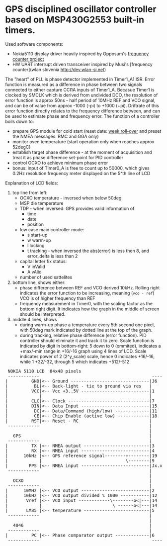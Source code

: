# GPS disciplined oscillator controller based on MSP430G2553 built-in timers.

Used software components:
- Nokia5110 display driver heavily inspired by Opposum's [frequency counter project](https://web.archive.org/web/20230330184220/https://forum.43oh.com/topic/1954-using-the-internal-temperature-sensor/)
- HW UART interrupt driven transceiver inspired by Musi's [frequency counter](wlan slovenia http://dev.wlan-si.net)

The "heart" of PLL is phase detector implemented in Timer1_A1 ISR. Error function is measured as a difference in phase between two signals connected to either capture CCI1A inputs of Timer1_A. Becasue Timer1 is clocked by SMCLK which is derived from undivided DCO, the resolution of error function is approx 50ns - half period of 10MHz REF and VCO signal, and can be of value from approx -1000 (-pi) to +1000 (+pi). Driftrate of this error function directly relates to the frequency difference between, and can be used to estimate phase and frequency error.
The function of a controller boils down to:
- prepare GPS module for cold start (reset date: [week roll-over](https://fdi.sk/posts/jupiter/) and preset the NMEA messages: RMC and GGA only)
- monitor oven temperature (start operation only when reaches approx 52degC)
- establish target phase difference - at the moment of acquisition and treat it as phase difference set-point for PID controller
- control OCXO to achieve minimum phase error
- bonus: input of Timer0_A is free to count up to 50000, which gives 0.2Hz resolution frequency meter displayed on the 5^th line of LCD

Explanation of LCD fields:
1. top line from left:
   - OCXO temperature - inversed when below 50deg
   - MSP die temperature
   - TDP - when inversed: GPS provides valid information of:
     - time
     - date
     - position
   - low case main controller mode:
     - s start-up
     - w warm-up
     - l locking
     - t tracking - when inversed the abs(error) is less then 8, and error_delta is less than 2
   - capital letter fix status:
     - V inValid
     - A vAlid
   - number of used sattelites
2. bottom line, shows either:
   - phase difference between REF and VCO derived 10kHz. Rolling right indicates the error function to be increasing, meaning (`vco - ref`) VCO is of higher frequency than REF
   - frequency measurement in Timer0, with the scaling factor as the bottom right digit. It indicates how the graph in the middle of screen should be interpreted.
3. middle 4 lines, shows
   - during warm-up phase a temperature every 5th second one pixel, with 50deg mark indicated by dotted line at the top of the graph.
   - during tracking, relative phase difference (error function). PID controller should eliminate it and track it to zero. Scale function is indicated by digit in bottom-right: 5 down to 0 (ommited), indicates a +max/-min range in +16/-16 graph using 4 lines of LCD. Scale indicates power of 2 (2^y_scale) scale, hence 0 indicates +16/-16, while 1 +32/-32, through 5 which indicates +512/-512


<pre> NOKIA 5110 LCD  84x48 pixels                                   MSP-EXP430G2
 ------------                                           -------------------
|         GND|<-- Ground ------------------------------|J6     GND         |
|          BL|<-- Back-light - tie to ground via res   |                   |
|         VCC|<-- Vcc +3..5V --------------------------|1      VCC         |
|            |                                         |                   |
|         CLC|<-- Clock -------------------------------|7      P1.5        |
|         DIN|<-- Data Input --------------------------|15     P1.7        |
|          DC|<-- Data/Command (high/low) -------------|11     P2.3        |
|          CE|<-- Chip Enable (active low) ------------|18     P2.7  XOUT  |
|         RST|<-- Reset - RC                           |                   |
 ------------                                          |                   |
                                                       |                   |
   GPS                                                 |                   |
 ------------                                          |                   |
|         TX |<-- NMEA output -------------------------|3      P1.1        |
|         RX |<-- NMEA input --------------------------|4      P1.2        |
|      10kHz |<-- GPS reference signal--------+--------|19     P2.6 XIN    |
|            |                                \--------|9      P2.1        |
|        PPS |<-- NMEA input --------------------------|Jx.x   Px.x        |
 ------------                                          |                   |
                                                       |                   |
   OCXO                                                |                   |
 ------------                                          |                   |
|      10MHz |<-- VCO output --------------------------|2      P1.0 (ext)  |
|      10kHz |<-- VCO output divided % 1000 -----------|12     P2.4        |
|       Vref |<-- VCO input ------------\--------o<|---|14     P1.6 (neg)  |
|            |                           \ ------o<|---|14     P2.0 (neg)  |
|       LM35 |<-- temperature -------------------------|5      P1.3        |
 ------------                                          |                   |
                                                       |                   |
   4046                                                |                   |
 ------------                                          |                   |
|         PC |<-- Phase comparator output -------------|6      P1.4        |
 ------------                                           -------------------
 </pre>
